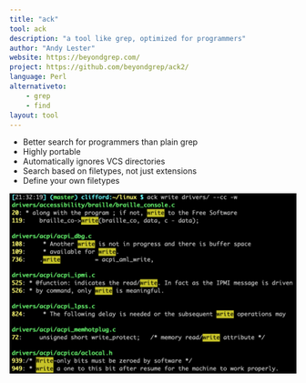 ```yaml
---
title: "ack"
tool: ack
description: "a tool like grep, optimized for programmers"
author: "Andy Lester"
website: https://beyondgrep.com/
project: https://github.com/beyondgrep/ack2/
language: Perl
alternativeto:
    - grep
    - find
layout: tool
---
```


* Better search for programmers than plain grep
* Highly portable
* Automatically ignores VCS directories
* Search based on filetypes, not just extensions
* Define your own filetypes

![Screenshot](screenshot.png)

